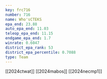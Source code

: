 ```yaml
---
key: frc716
number: 716
name: Who'sCTEKS
epa_end: 23.88
auto_epa_end: 11.03
teleop_epa_end: 11.15
endgame_epa_end: 1.7
winrate: 0.6047
district_epa_rank: 53
district_epa_percentile: 0.7088
type: Team
---
```

[[2024ctwat]]
[[2024mabos]]
[[2024necmp1]]
